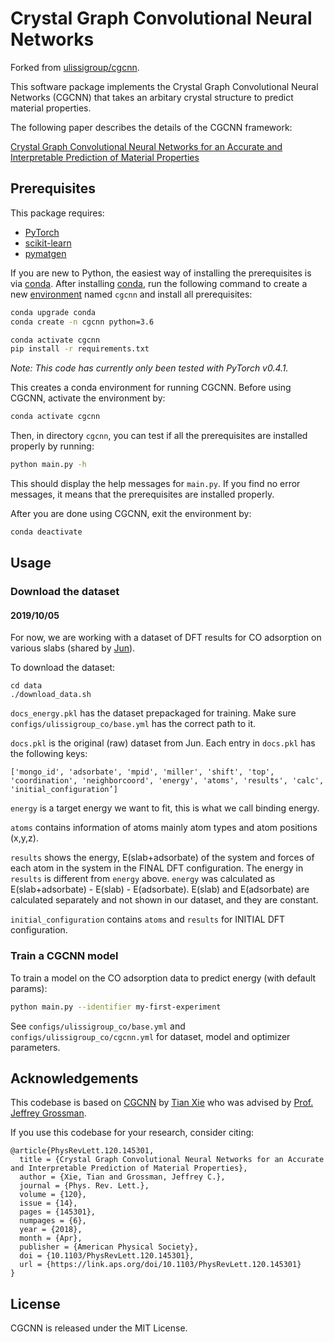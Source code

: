 # Crystal Graph Convolutional Neural Networks

Forked from [ulissigroup/cgcnn](https://github.com/ulissigroup/cgcnn).

This software package implements the Crystal Graph Convolutional Neural Networks (CGCNN) that takes an arbitary crystal structure to predict material properties.

The following paper describes the details of the CGCNN framework:

[Crystal Graph Convolutional Neural Networks for an Accurate and Interpretable Prediction of Material Properties](https://link.aps.org/doi/10.1103/PhysRevLett.120.145301)

##  Prerequisites

This package requires:

- [PyTorch](http://pytorch.org)
- [scikit-learn](http://scikit-learn.org/stable/)
- [pymatgen](http://pymatgen.org)

If you are new to Python, the easiest way of installing the prerequisites is via [conda](https://conda.io/docs/index.html). After installing [conda](http://conda.pydata.org/), run the following command to create a new [environment](https://conda.io/docs/user-guide/tasks/manage-environments.html) named `cgcnn` and install all prerequisites:

```bash
conda upgrade conda
conda create -n cgcnn python=3.6

conda activate cgcnn
pip install -r requirements.txt
```

*Note: This code has currently only been tested with PyTorch v0.4.1.*

This creates a conda environment for running CGCNN. Before using CGCNN, activate the environment by:

```bash
conda activate cgcnn
```

Then, in directory `cgcnn`, you can test if all the prerequisites are installed properly by running:

```bash
python main.py -h
```

This should display the help messages for `main.py`. If you find no error messages, it means that the prerequisites are installed properly.

After you are done using CGCNN, exit the environment by:

```bash
conda deactivate
```

## Usage

### Download the dataset

#### 2019/10/05

For now, we are working with a dataset of DFT results for CO adsorption on various slabs (shared by [Jun](http://ulissigroup.cheme.cmu.edu/2017-11-28-junwoong-yoon/)).

To download the dataset:

```
cd data
./download_data.sh
```

`docs_energy.pkl` has the dataset prepackaged for training. Make sure `configs/ulissigroup_co/base.yml` has the correct path to it.

`docs.pkl` is the original (raw) dataset from Jun. Each entry in `docs.pkl` has the following keys:

`['mongo_id', 'adsorbate', 'mpid', 'miller', 'shift', 'top', 'coordination', 'neighborcoord', 'energy', 'atoms', 'results', 'calc', 'initial_configuration’]`

`energy` is a target energy we want to fit, this is what we call binding energy.

`atoms` contains information of atoms mainly atom types and atom positions (x,y,z).

`results` shows the energy, E(slab+adsorbate) of the system and forces of each atom in the system in the FINAL DFT configuration.
The energy in `results` is different from `energy` above.
`energy` was calculated as E(slab+adsorbate) - E(slab) - E(adsorbate).
E(slab) and E(adsorbate) are calculated separately and not shown in our dataset, and they are constant.

`initial_configuration` contains `atoms` and `results` for INITIAL DFT configuration.

### Train a CGCNN model

To train a model on the CO adsorption data to predict energy (with default params):

```bash
python main.py --identifier my-first-experiment
```

See `configs/ulissigroup_co/base.yml` and `configs/ulissigroup_co/cgcnn.yml` for dataset, model and optimizer parameters.

## Acknowledgements

This codebase is based on [CGCNN](https://github.com/txie-93/cgcnn) by [Tian Xie](http://txie.me) who was advised by [Prof. Jeffrey Grossman](https://dmse.mit.edu/faculty/profile/grossman).

If you use this codebase for your research, consider citing:

```
@article{PhysRevLett.120.145301,
  title = {Crystal Graph Convolutional Neural Networks for an Accurate and Interpretable Prediction of Material Properties},
  author = {Xie, Tian and Grossman, Jeffrey C.},
  journal = {Phys. Rev. Lett.},
  volume = {120},
  issue = {14},
  pages = {145301},
  numpages = {6},
  year = {2018},
  month = {Apr},
  publisher = {American Physical Society},
  doi = {10.1103/PhysRevLett.120.145301},
  url = {https://link.aps.org/doi/10.1103/PhysRevLett.120.145301}
}
```

## License

CGCNN is released under the MIT License.
